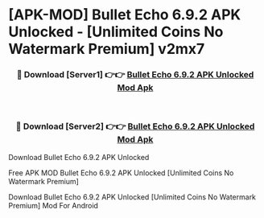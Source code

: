# [APK-MOD] Bullet Echo 6.9.2 APK Unlocked - [Unlimited Coins No Watermark Premium] v2mx7



<div align="center">
<h3>🔴 Download [Server1] 👉👉 <a href="https://momento.my/?title=Bullet_Echo_6.9.2_APK_Unlocked">Bullet Echo 6.9.2 APK Unlocked Mod Apk</a></h3><br>

<h3>🔴 Download [Server2] 👉👉 <a href="https://momento.my/?title=Bullet_Echo_6.9.2_APK_Unlocked">Bullet Echo 6.9.2 APK Unlocked Mod Apk</a></h3>
</div>



Download Bullet Echo 6.9.2 APK Unlocked 

Free APK MOD Bullet Echo 6.9.2 APK Unlocked [Unlimited Coins No Watermark Premium]

Download Bullet Echo 6.9.2 APK Unlocked [Unlimited Coins No Watermark Premium] Mod For Android

